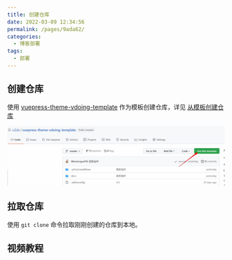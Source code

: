 ```yaml
---
title: 创建仓库
date: 2022-03-09 12:34:56
permalink: /pages/9ada62/
categories:
  - 博客部署
tags:
  - 部署
---
```

## 创建仓库

使用 [vuepress-theme-vdoing-template](https://github.com/u2sb/vuepress-theme-vdoing-template) 作为模板创建仓库，详见 [从模板创建仓库](https://docs.github.com/cn/repositories/creating-and-managing-repositories/creating-a-repository-from-a-template)
<!-- more -->
![创建仓库](./img/Snipaste_2022-04-03_15-02-46.jpg)
## 拉取仓库

使用 `git clone` 命令拉取刚刚创建的仓库到本地。

## 视频教程

<Artplayer :src="{url:'https://user-images.githubusercontent.com/26868745/161530616-c301be93-4ae5-47ee-9959-e8b453428a4a.mp4'}" />
